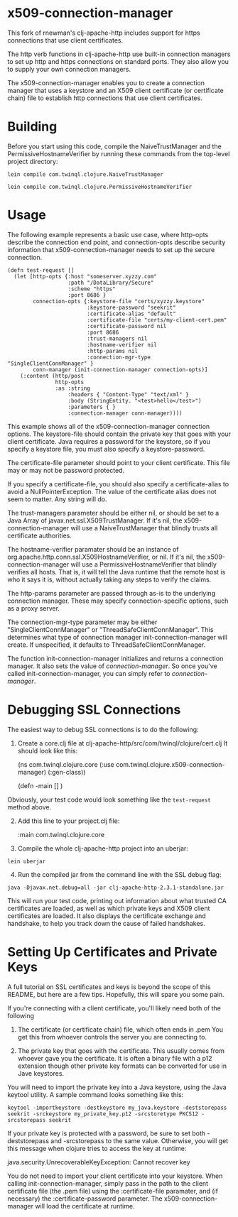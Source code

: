 # x509-connection-manager #

This fork of rnewman's clj-apache-http includes support for https connections
that use client certificates.

The http verb functions in clj-apache-http use built-in connection managers
to set up http and https connections on standard ports. They also allow you 
to supply your own connection managers. 

The x509-connection-manager enables you to create a connection manager that
uses a keystore and an X509 client certificate (or certificate chain) file
to establish http connections that use client certificates.


# Building #

Before you start using this code, compile the NaiveTrustManager and the 
PermissiveHostnameVerifier by running these commands from the top-level
project directory:

`lein compile com.twinql.clojure.NaiveTrustManager`

`lein compile com.twinql.clojure.PermissiveHostnameVerifier`

# Usage #

The following example represents a basic use case, where http-opts describe
the connection end point, and connection-opts describe security information
that x509-connection-manager needs to set up the secure connection.


    (defn test-request []
      (let [http-opts {:host "someserver.xyzzy.com"
                       :path "/DataLibrary/Secure"
                       :scheme "https"
                       :port 8686 }
            connection-opts {:keystore-file "certs/xyzzy.keystore"
                             :keystore-password "seekrit"
                             :certificate-alias "default"
                             :certificate-file "certs/my-client-cert.pem"
                             :certificate-password nil
                             :port 8686
                             :trust-managers nil
                             :hostname-verifier nil
                             :http-params nil
                             :connection-mgr-type "SingleClientConnManager" }
            conn-manager (init-connection-manager connection-opts)]
        (:content (http/post
                   http-opts
                   :as :string
                       :headers { "Content-Type" "text/xml" }
                       :body (StringEntity. "<test>hello</test>")
                       :parameters { }
                       :connection-manager conn-manager))))


This example shows all of the x509-connection-manager connection options. 
The keystore-file should contain the private key that goes with your client
certificate. Java requires a password for the keystore, so if you specify a
keystore file, you must also specify a keystore-password.

The certificate-file parameter should point to your client certificate. This
file may or may not be password protected.

If you specify a certificate-file, you should also specify a certificate-alias
to avoid a NullPointerException. The value of the certificate alias does not
seem to matter. Any string will do.

The trust-managers parameter should be either nil, or should be set to a
Java Array of javax.net.ssl.X509TrustManager. If it's nil, the 
x509-connection-manager will use a NaiveTrustManager that blindly trusts
all certificate authorities.

The hostname-verifier paramater should be an instance of 
org.apache.http.conn.ssl.X509HostnameVerifier, or nil. If it's nil, the 
x509-connection-manager will use a PermissiveHostnameVerifier that 
blindly verifies all hosts. That is, it will tell the Java runtime that
the remote host is who it says it is, without actually taking any steps
to verify the claims.

The http-params parameter are passed through as-is to the underlying 
connection manager. These may specify connection-specific options, such as 
a proxy server.

The connection-mgr-type parameter may be either "SingleClientConnManager"
or "ThreadSafeClientConnManager". This determines what type of connection
manager init-connection-manager will create. If unspecified, it defaults to
ThreadSafeClientConnManager.

The function init-connection-manager initializes and returns a connection
manager. It also sets the value of *connection-manager*. So once you've
called init-connection-manager, you can simply refer to *connection-manager*.

# Debugging SSL Connections #

The easiest way to debug SSL connections is to do the following:

1. Create a core.clj file at clj-apache-http/src/com/twinql/clojure/cert.clj
It should look like this:

    (ns com.twinql.clojure.core
      (:use com.twinql.clojure.x509-connection-manager)
      (:gen-class))
      
    (defn -main [] <Your test code here>)

Obviously, your test code would look something like the `test-request`
method above.

2. Add this line to your project.clj file:

    :main com.twinql.clojure.core

3. Compile the whole clj-apache-http project into an uberjar:

`lein uberjar`

4. Run the compiled jar from the command line with the SSL debug flag:

`java -Djavax.net.debug=all -jar clj-apache-http-2.3.1-standalone.jar`

This will run your test code, printing out information about what trusted
CA certificates are loaded, as well as which private keys and X509 client 
certificates are loaded. It also displays the certificate exchange and
handshake, to help you track down the cause of failed handshakes.

# Setting Up Certificates and Private Keys #

A full tutorial on SSL certificates and keys is beyond the scope of this 
README, but here are a few tips. Hopefully, this will spare you some pain.

If you're connecting with a client certificate, you'll likely need both of the
following 

1. The certificate (or certificate chain) file, which often ends in .pem
You get this from whoever controls the server you are connecting to.

2. The private key that goes with the certificate. This usually comes from
whoever gave you the certificate. It is often a binary file with a p12
extension though other private key formats can be converted for use in 
Jave keystores.

You will need to import the private key into a Java keystore, using the Java
keytool utility. A sample command looks something like this:

`keytool -importkeystore -destkeystore my_java.keystore -deststorepass seekrit -srckeystore my_private_key.p12 -srcstoretype PKCS12 -srcstorepass seekrit`

If your private key is protected with a password, be sure to set both
-deststorepass and -srcstorepass to the same value. Otherwise, you will get
this message when clojure tries to access the key at runtime:

java.security.UnrecoverableKeyException: Cannot recover key

You do not need to import your client certificate into your keystore. When
calling init-connection-manager, simply pass in the path to the client 
certificate file (the .pem file) using the :certificate-file paramater, and 
(if necessary) the :certificate-password parameter. The x509-connection-manager
will load the certificate at runtime.

